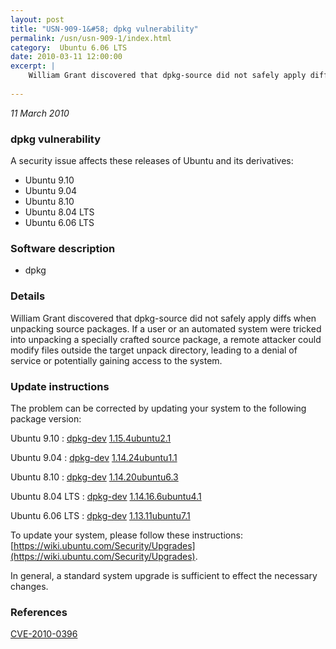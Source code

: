 ```yaml
---
layout: post
title: "USN-909-1&#58; dpkg vulnerability"
permalink: /usn/usn-909-1/index.html
category:  Ubuntu 6.06 LTS
date: 2010-03-11 12:00:00
excerpt: |
    William Grant discovered that dpkg-source did not safely apply diffs when unpacking source packages.  If a user or an automated system were tricked into unpacking a specially crafted source package, a remote attacker could modify files outside the target unpack directory, leading to a denial of service or potentially gaining access to the system. 
    
--- 
```

 
 

*11 March 2010*

### dpkg vulnerability

A security issue affects these releases of Ubuntu and its derivatives:

* Ubuntu 9.10
* Ubuntu 9.04
* Ubuntu 8.10
* Ubuntu 8.04 LTS
* Ubuntu 6.06 LTS

### Software description

* dpkg 

### Details

William Grant discovered that dpkg-source did not safely apply diffs when unpacking source packages. If a user or an automated system were tricked into unpacking a specially crafted source package, a remote attacker could modify files outside the target unpack directory, leading to a denial of service or potentially gaining access to the system. 

### Update instructions

The problem can be corrected by updating your system to the following package version:

Ubuntu 9.10
 : [dpkg-dev](https://launchpad.net/ubuntu/+source/dpkg) <span> [1.15.4ubuntu2.1](https://launchpad.net/ubuntu/+source/dpkg/1.15.4ubuntu2.1) </span> 

Ubuntu 9.04
 : [dpkg-dev](https://launchpad.net/ubuntu/+source/dpkg) <span> [1.14.24ubuntu1.1](https://launchpad.net/ubuntu/+source/dpkg/1.14.24ubuntu1.1) </span> 

Ubuntu 8.10
 : [dpkg-dev](https://launchpad.net/ubuntu/+source/dpkg) <span> [1.14.20ubuntu6.3](https://launchpad.net/ubuntu/+source/dpkg/1.14.20ubuntu6.3) </span> 

Ubuntu 8.04 LTS
 : [dpkg-dev](https://launchpad.net/ubuntu/+source/dpkg) <span> [1.14.16.6ubuntu4.1](https://launchpad.net/ubuntu/+source/dpkg/1.14.16.6ubuntu4.1) </span> 

Ubuntu 6.06 LTS
 : [dpkg-dev](https://launchpad.net/ubuntu/+source/dpkg) <span> [1.13.11ubuntu7.1](https://launchpad.net/ubuntu/+source/dpkg/1.13.11ubuntu7.1) </span> 

To update your system, please follow these instructions: [https://wiki.ubuntu.com/Security/Upgrades](https://wiki.ubuntu.com/Security/Upgrades).

In general, a standard system upgrade is sufficient to effect the necessary changes. 

### References

 
 [CVE-2010-0396](http://people.ubuntu.com/~ubuntu-security/cve/CVE-2010-0396)
 

